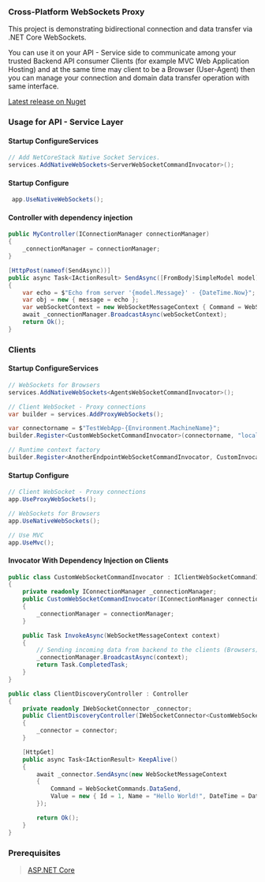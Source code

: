 ### Cross-Platform WebSockets Proxy

This project is demonstrating bidirectional connection and data transfer via .NET Core WebSockets.

You can use it on your API - Service side to communicate among your trusted Backend API consumer 
Clients (for example MVC Web Application Hosting) and at the same time may 
client to be a Browser (User-Agent) then you can manage your connection and domain data transfer 
operation with same interface.

[Latest release on Nuget](https://www.nuget.org/packages/NetCoreStack.WebSockets/)


### Usage for API - Service Layer

#### Startup ConfigureServices
```csharp
// Add NetCoreStack Native Socket Services.
services.AddNativeWebSockets<ServerWebSocketCommandInvocator>();
```

#### Startup Configure
```csharp
 app.UseNativeWebSockets();
```

#### Controller with dependency injection
```csharp
public MyController(IConnectionManager connectionManager)
{
    _connectionManager = connectionManager;
}

[HttpPost(nameof(SendAsync))]
public async Task<IActionResult> SendAsync([FromBody]SimpleModel model)
{
    var echo = $"Echo from server '{model.Message}' - {DateTime.Now}";
    var obj = new { message = echo };
    var webSocketContext = new WebSocketMessageContext { Command = WebSocketCommands.DataSend, Value = obj };
    await _connectionManager.BroadcastAsync(webSocketContext);
    return Ok();
}
```

### Clients
#### Startup ConfigureServices
```csharp
// WebSockets for Browsers
services.AddNativeWebSockets<AgentsWebSocketCommandInvocator>();

// Client WebSocket - Proxy connections
var builder = services.AddProxyWebSockets();

var connectorname = $"TestWebApp-{Environment.MachineName}";
builder.Register<CustomWebSocketCommandInvocator>(connectorname, "localhost:7803");

// Runtime context factory
builder.Register<AnotherEndpointWebSocketCommandInvocator, CustomInvocatorContextFactory>();
```
#### Startup Configure
```csharp
// Client WebSocket - Proxy connections
app.UseProxyWebSockets();

// WebSockets for Browsers
app.UseNativeWebSockets();

// Use MVC
app.UseMvc();
```

#### Invocator With Dependency Injection on Clients

```csharp
public class CustomWebSocketCommandInvocator : IClientWebSocketCommandInvocator
{
    private readonly IConnectionManager _connectionManager;
    public CustomWebSocketCommandInvocator(IConnectionManager connectionManager)
    {
        _connectionManager = connectionManager;
    }

    public Task InvokeAsync(WebSocketMessageContext context)
    {
        // Sending incoming data from backend to the clients (Browsers)
        _connectionManager.BroadcastAsync(context);
        return Task.CompletedTask;
    }
}
```

```csharp
public class ClientDiscoveryController : Controller
{
    private readonly IWebSocketConnector _connector;
    public ClientDiscoveryController(IWebSocketConnector<CustomWebSocketCommandInvocator> connector)
    {
        _connector = connector;
    }

    [HttpGet]
    public async Task<IActionResult> KeepAlive()
    {
        await _connector.SendAsync(new WebSocketMessageContext
        {
            Command = WebSocketCommands.DataSend,
            Value = new { Id = 1, Name = "Hello World!", DateTime = DateTime.Now }
        });

        return Ok();
    }
}
```

### Prerequisites
> [ASP.NET Core](https://github.com/aspnet/Home)
